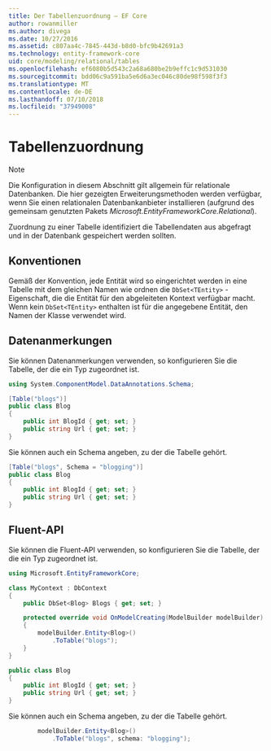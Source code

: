 ```yaml
---
title: Der Tabellenzuordnung – EF Core
author: rowanmiller
ms.author: divega
ms.date: 10/27/2016
ms.assetid: c807aa4c-7845-443d-b8d0-bfc9b42691a3
ms.technology: entity-framework-core
uid: core/modeling/relational/tables
ms.openlocfilehash: ef6080b5d543c2a68a680be2b9effc1c9d531030
ms.sourcegitcommit: bdd06c9a591ba5e6d6a3ec046c80de98f598f3f3
ms.translationtype: MT
ms.contentlocale: de-DE
ms.lasthandoff: 07/10/2018
ms.locfileid: "37949008"
---
```

# <a name="table-mapping"></a>Tabellenzuordnung

> [!NOTE]  
> Die Konfiguration in diesem Abschnitt gilt allgemein für relationale Datenbanken. Die hier gezeigten Erweiterungsmethoden werden verfügbar, wenn Sie einen relationalen Datenbankanbieter installieren (aufgrund des gemeinsam genutzten Pakets *Microsoft.EntityFrameworkCore.Relational*).

Zuordnung zu einer Tabelle identifiziert die Tabellendaten aus abgefragt und in der Datenbank gespeichert werden sollten.

## <a name="conventions"></a>Konventionen

Gemäß der Konvention, jede Entität wird so eingerichtet werden in eine Tabelle mit dem gleichen Namen wie ordnen die `DbSet<TEntity>` -Eigenschaft, die die Entität für den abgeleiteten Kontext verfügbar macht. Wenn kein `DbSet<TEntity>` enthalten ist für die angegebene Entität, den Namen der Klasse verwendet wird.

## <a name="data-annotations"></a>Datenanmerkungen

Sie können Datenanmerkungen verwenden, so konfigurieren Sie die Tabelle, der die ein Typ zugeordnet ist.

``` csharp
using System.ComponentModel.DataAnnotations.Schema;
```
``` csharp
[Table("blogs")]
public class Blog
{
    public int BlogId { get; set; }
    public string Url { get; set; }
}
```

Sie können auch ein Schema angeben, zu der die Tabelle gehört.

``` csharp
[Table("blogs", Schema = "blogging")]
public class Blog
{
    public int BlogId { get; set; }
    public string Url { get; set; }
}
```

## <a name="fluent-api"></a>Fluent-API

Sie können die Fluent-API verwenden, so konfigurieren Sie die Tabelle, der die ein Typ zugeordnet ist.

``` csharp
using Microsoft.EntityFrameworkCore;
```
``` csharp
class MyContext : DbContext
{
    public DbSet<Blog> Blogs { get; set; }

    protected override void OnModelCreating(ModelBuilder modelBuilder)
    {
        modelBuilder.Entity<Blog>()
            .ToTable("blogs");
    }
}

public class Blog
{
    public int BlogId { get; set; }
    public string Url { get; set; }
}
```

Sie können auch ein Schema angeben, zu der die Tabelle gehört.

<!-- [!code-csharp[Main](samples/core/relational/Modeling/FluentAPI/Samples/Relational/TableAndSchema.cs?highlight=2)] -->
``` csharp
        modelBuilder.Entity<Blog>()
            .ToTable("blogs", schema: "blogging");
```
